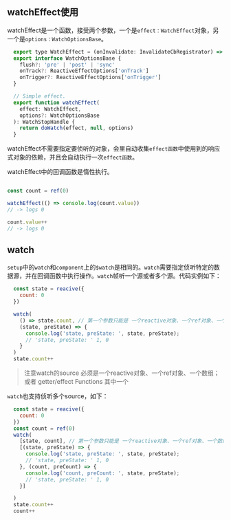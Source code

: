 ## watchEffect使用

watchEffect是一个函数，接受两个参数，一个是`effect：WatchEffect`对象，另一个是`options：WatchOptionsBase`。

```js
  export type WatchEffect = (onInvalidate: InvalidateCbRegistrator) => void
  export interface WatchOptionsBase {
    flush?: 'pre' | 'post' | 'sync'
    onTrack?: ReactiveEffectOptions['onTrack']
    onTrigger?: ReactiveEffectOptions['onTrigger']
  }

  // Simple effect.
  export function watchEffect(
    effect: WatchEffect,
    options?: WatchOptionsBase
  ): WatchStopHandle {
    return doWatch(effect, null, options)
  }
```

watchEffect不需要指定要侦听的对象，会里自动收集`effect函数`中使用到的响应式对象的依赖，并且会自动执行一次`effect函数`。

watchEffect中的回调函数是惰性执行。

```js

const count = ref(0)

watchEffect(() => console.log(count.value))
// -> logs 0  

count.value++
// -> logs 0
```

## watch

`setup`中的`watch`和`component`上的`$watch`是相同的。`watch`需要指定侦听特定的数据源，并在回调函数中执行操作。`watch`帧听一个源或者多个源。代码实例如下：

```js
  const state = reacive({
    count: 0
  })

  watch(
    () => state.count, // 第一个参数只能是 一个reactive对象、一个ref对象、一个数组；或者 getter/effect Functions
    (state, preState) => {
      console.log('state, preState: ', state, preState);
      // 'state, preState: ' 1, 0
    }
  )
  state.count++
```

> 注意watch的source 必须是一个reactive对象、一个ref对象、一个数组；或者 getter/effect Functions 其中一个

`watch`也支持侦听多个source，如下：

```js
  const state = reacive({
    count: 0
  })
  const count = ref(0)
  watch(
    [state, count], // 第一个参数只能是 一个reactive对象、一个ref对象、一个数组；或者 getter/effect Functions
    [(state, preState) => {
      console.log('state, preState: ', state, preState);
      // 'state, preState: ' 1, 0
    }, (count, preCount) => {
      console.log('count, preCount: ', state, preState);
      // 'state, preState: ' 1, 0
    }]

  )
  state.count++
  count++
```